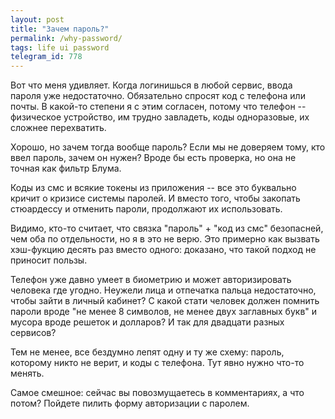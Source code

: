 ```yaml
---
layout: post
title: "Зачем пароль?"
permalink: /why-password/
tags: life ui password
telegram_id: 778
---
```


Вот что меня удивляет. Когда логинишься в любой сервис, ввода пароля уже
недостаточно. Обязательно спросят код с телефона или почты. В какой-то степени я
с этим согласен, потому что телефон -- физическое устройство, им трудно
завладеть, коды одноразовые, их сложнее перехватить.

Хорошо, но зачем тогда вообще пароль? Если мы не доверяем тому, кто ввел пароль,
зачем он нужен? Вроде бы есть проверка, но она не точная как фильтр Блума.

Коды из смс и всякие токены из приложения -- все это буквально кричит о кризисе
системы паролей. И вместо того, чтобы закопать стюардессу и отменить пароли,
продолжают их использовать.

Видимо, кто-то считает, что связка "пароль" + "код из смс" безопасней, чем оба
по отдельности, но я в это не верю. Это примерно как вызвать хэш-фукцию десять
раз вместо одного: доказано, что такой подход не приносит пользы.

Телефон уже давно умеет в биометрию и может авторизировать человека где
угодно. Неужели лица и отпечатка пальца недостаточно, чтобы зайти в личный
кабинет? С какой стати человек должен помнить пароли вроде "не менее 8 символов,
не менее двух заглавных букв" и мусора вроде решеток и долларов? И так для
двадцати разных сервисов?

Тем не менее, все бездумно лепят одну и ту же схему: пароль, которому никто не
верит, и коды с телефона. Тут явно нужно что-то менять.

Самое смешное: сейчас вы повозмущаетесь в комментариях, а что потом? Пойдете
пилить форму авторизации с паролем.
